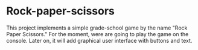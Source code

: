 # Rock-paper-scissors
This project implements a simple grade-school game by the name "Rock Paper Scissors." For the moment, were are going to play the game on the console. Later on, it will add graphical user interface with buttons and text.